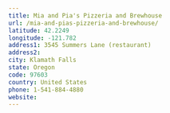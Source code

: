 ```yaml
---
title: Mia and Pia's Pizzeria and Brewhouse
url: /mia-and-pias-pizzeria-and-brewhouse/
latitude: 42.2249
longitude: -121.782
address1: 3545 Summers Lane (restaurant)
address2: 
city: Klamath Falls
state: Oregon
code: 97603
country: United States
phone: 1-541-884-4880
website: 
---
```


